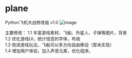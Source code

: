 # plane
Python飞机大战修改版
v1.0
![image](https://i.loli.net/2021/01/21/SWjqNcud2DtP5KY.png)

主要修改：
1.1 丰富游戏素材，飞船、外星人、子弹等图片，背景  
1.2 优化游戏UI，统计信息的字体，布局  
1.3 改进游戏玩法，飞船可以多方向自由移动（暂未实现）  
1.4 增加用户体验，加入声音元素，优化程序。  
